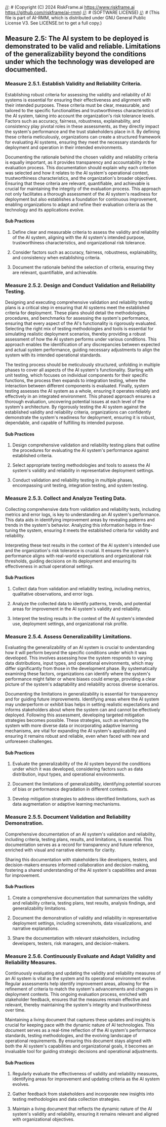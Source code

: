 [//]: # (COPYRIGHT)
[//]: # (RiskFrame.ai - AI Risk Management and Resilience Framework)
[//]: # (Copyright (C) 2024 RiskFrame.ai https://www.riskframe.ai https://github.com/riskframe/ai-rmm)
[//]: # (SOFTWARE LICENSE)
[//]: # (This file is part of AI-RMM, which is distributed under GNU General Public License V3. See LICENSE.txt to get a full copy.)
    
## Measure 2.5: The AI system to be deployed is demonstrated to be valid and reliable. Limitations of the generalizability beyond the conditions under which the technology was developed are documented.

### Measure 2.5.1. Establish Validity and Reliability Criteria.

Establishing robust criteria for assessing the validity and reliability of AI systems is essential for ensuring their effectiveness and alignment with their intended purposes. These criteria must be clear, measurable, and tailored to the specific functionalities and trustworthiness characteristics of the AI system, taking into account the organization's risk tolerance levels. Factors such as accuracy, fairness, robustness, explainability, and consistency play pivotal roles in these assessments, as they directly impact the system's performance and the trust stakeholders place in it. By defining these criteria meticulously, organizations can create a structured framework for evaluating AI systems, ensuring they meet the necessary standards for deployment and operation in their intended environments.

Documenting the rationale behind the chosen validity and reliability criteria is equally important, as it provides transparency and accountability in the evaluation process. This documentation should explain why each criterion was selected and how it relates to the AI system's operational context, trustworthiness characteristics, and the organization's broader objectives. Ensuring that these criteria are relevant, quantifiable, and achievable is crucial for maintaining the integrity of the evaluation process. This approach not only facilitates a thorough assessment of the AI system's readiness for deployment but also establishes a foundation for continuous improvement, enabling organizations to adapt and refine their evaluation criteria as the technology and its applications evolve.

#### Sub Practices

1. Define clear and measurable criteria to assess the validity and reliability of the AI system, aligning with the AI system's intended purpose, trustworthiness characteristics, and organizational risk tolerance.

2. Consider factors such as accuracy, fairness, robustness, explainability, and consistency when establishing criteria.

3. Document the rationale behind the selection of criteria, ensuring they are relevant, quantifiable, and achievable.

### Measure 2.5.2. Design and Conduct Validation and Reliability Testing.

Designing and executing comprehensive validation and reliability testing plans is a critical step in ensuring that AI systems meet the established criteria for deployment. These plans should detail the methodologies, procedures, and benchmarks for assessing the system's performance, ensuring that every aspect of the AI's functionality is rigorously evaluated. Selecting the right mix of testing methodologies and tools is essential for simulating realistic deployment scenarios, thereby providing a robust assessment of how the AI system performs under various conditions. This approach enables the identification of any discrepancies between expected and actual system performance, guiding necessary adjustments to align the system with its intended operational standards.

The testing process should be meticulously structured, unfolding in multiple phases to cover all aspects of the AI system's functionality. Starting with unit testing, which focuses on individual components for their specific functions, the process then expands to integration testing, where the interaction between different components is evaluated. Finally, system testing assesses the AI system as a whole, ensuring it operates reliably and effectively in an integrated environment. This phased approach ensures a thorough evaluation, uncovering potential issues at each level of the system's architecture. By rigorously testing the AI system against the established validity and reliability criteria, organizations can confidently demonstrate the system's readiness for deployment, ensuring it is robust, dependable, and capable of fulfilling its intended purpose.

#### Sub Practices

1. Design comprehensive validation and reliability testing plans that outline the procedures for evaluating the AI system's performance against established criteria.

2. Select appropriate testing methodologies and tools to assess the AI system's validity and reliability in representative deployment settings.

3. Conduct validation and reliability testing in multiple phases, encompassing unit testing, integration testing, and system testing.

### Measure 2.5.3. Collect and Analyze Testing Data.

Collecting comprehensive data from validation and reliability tests, including metrics and error logs, is key to understanding an AI system's performance. This data aids in identifying improvement areas by revealing patterns and trends in the system's behavior. Analyzing this information helps in fine-tuning the system, ensuring it meets the established criteria for validity and reliability.

Interpreting these test results in the context of the AI system's intended use and the organization's risk tolerance is crucial. It ensures the system's performance aligns with real-world expectations and organizational risk thresholds, guiding decisions on its deployment and ensuring its effectiveness in actual operational settings.

#### Sub Practices

1. Collect data from validation and reliability testing, including metrics, qualitative observations, and error logs.

2. Analyze the collected data to identify patterns, trends, and potential areas for improvement in the AI system's validity and reliability.

3. Interpret the testing results in the context of the AI system's intended use, deployment settings, and organizational risk profile.

### Measure 2.5.4. Assess Generalizability Limitations.

Evaluating the generalizability of an AI system is crucial to understanding how it will perform beyond the specific conditions under which it was developed. This involves assessing how the system responds to varying data distributions, input types, and operational environments, which may differ significantly from those in the development phase. By systematically examining these factors, organizations can identify where the system's performance might falter or where biases could emerge, providing a clear picture of the system's adaptability and reliability across diverse scenarios.

Documenting the limitations in generalizability is essential for transparency and for guiding future improvements. Identifying areas where the AI system may underperform or exhibit bias helps in setting realistic expectations and informs stakeholders about where the system can and cannot be effectively deployed. Following this assessment, developing targeted mitigation strategies becomes possible. These strategies, such as enhancing the system with more diverse data or incorporating adaptive learning mechanisms, are vital for expanding the AI system's applicability and ensuring it remains robust and reliable, even when faced with new and unforeseen challenges.

#### Sub Practices

1. Evaluate the generalizability of the AI system beyond the conditions under which it was developed, considering factors such as data distribution, input types, and operational environments.

2. Document the limitations of generalizability, identifying potential sources of bias or performance degradation in different contexts.

3. Develop mitigation strategies to address identified limitations, such as data augmentation or adaptive learning mechanisms.

### Measure 2.5.5. Document Validation and Reliability Demonstration.

Comprehensive documentation of an AI system's validation and reliability, including criteria, testing plans, results, and limitations, is essential. This documentation serves as a record for transparency and future reference, enriched with visual and narrative elements for clarity.

Sharing this documentation with stakeholders like developers, testers, and decision-makers ensures informed collaboration and decision-making, fostering a shared understanding of the AI system's capabilities and areas for improvement.

#### Sub Practices

1. Create a comprehensive documentation that summarizes the validity and reliability criteria, testing plans, test results, analysis findings, and generalizability limitations.

2. Document the demonstration of validity and reliability in representative deployment settings, including screenshots, data visualizations, and narrative explanations.

3. Share the documentation with relevant stakeholders, including developers, testers, risk managers, and decision-makers.

### Measure 2.5.6. Continuously Evaluate and Adapt Validity and Reliability Measures.

Continuously evaluating and updating the validity and reliability measures of an AI system is vital as the system and its operational environment evolve. Regular assessments help identify improvement areas, allowing for the refinement of criteria to match the system's advancements and changes in deployment contexts. This ongoing evaluation process, enriched with stakeholder feedback, ensures that the measures remain effective and relevant, thereby maintaining the system's integrity and trustworthiness over time.

Maintaining a living document that captures these updates and insights is crucial for keeping pace with the dynamic nature of AI technologies. This document serves as a real-time reflection of the AI system's performance standards, testing methodologies, and the evolving landscape of operational requirements. By ensuring this document stays aligned with both the AI system's capabilities and organizational goals, it becomes an invaluable tool for guiding strategic decisions and operational adjustments.

#### Sub Practices

1. Regularly evaluate the effectiveness of validity and reliability measures, identifying areas for improvement and updating criteria as the AI system evolves.

2. Gather feedback from stakeholders and incorporate new insights into testing methodologies and data collection strategies.

3. Maintain a living document that reflects the dynamic nature of the AI system's validity and reliability, ensuring it remains relevant and aligned with organizational objectives.

